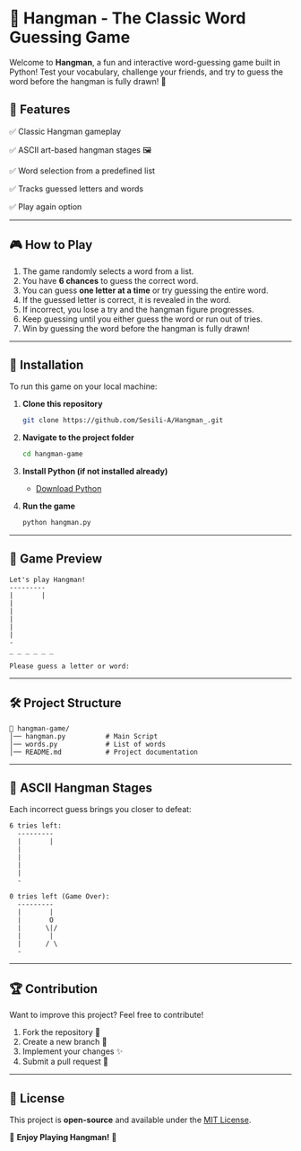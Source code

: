# 🎩 Hangman - The Classic Word Guessing Game

Welcome to **Hangman**, a fun and interactive word-guessing game built in Python! Test your vocabulary, challenge your friends, and try to guess the word before the hangman is fully drawn! 🚀

## 📌 Features
✅ Classic Hangman gameplay

✅ ASCII art-based hangman stages 🖼️

✅ Word selection from a predefined list

✅ Tracks guessed letters and words 

✅ Play again option

---

## 🎮 How to Play
1. The game randomly selects a word from a list.
2. You have **6 chances** to guess the correct word.
3. You can guess **one letter at a time** or try guessing the entire word.
4. If the guessed letter is correct, it is revealed in the word.
5. If incorrect, you lose a try and the hangman figure progresses.
6. Keep guessing until you either guess the word or run out of tries.
7. Win by guessing the word before the hangman is fully drawn!

---

## 🚀 Installation
To run this game on your local machine:

1. **Clone this repository**
   ```sh
   git clone https://github.com/Sesili-A/Hangman_.git
   ```

2. **Navigate to the project folder**
   ```sh
   cd hangman-game
   ```

3. **Install Python (if not installed already)**
   - [Download Python](https://www.python.org/downloads/)

4. **Run the game**
   ```sh
   python hangman.py
   ```

---

## 📸 Game Preview
```
Let's play Hangman!
---------
|       |
|
|
|
|
|
-
_ _ _ _ _ _

Please guess a letter or word:
```

---

## 🛠️ Project Structure
```
📂 hangman-game/
│── hangman.py          # Main Script
│── words.py            # List of words
│── README.md           # Project documentation 
```

---

## 🎨 ASCII Hangman Stages
Each incorrect guess brings you closer to defeat:
```
6 tries left:
  ---------
  |       |
  |
  |
  |
  |
  -

0 tries left (Game Over):
  ---------
  |       |
  |       O
  |      \|/
  |       |
  |      / \
  -
```

---

## 🏆 Contribution
Want to improve this project? Feel free to contribute!
1. Fork the repository 🍴
2. Create a new branch 🚀
3. Implement your changes ✨
4. Submit a pull request 📩

---

## 📜 License
This project is **open-source** and available under the [MIT License](LICENSE).

🚀 **Enjoy Playing Hangman!** 🎩

